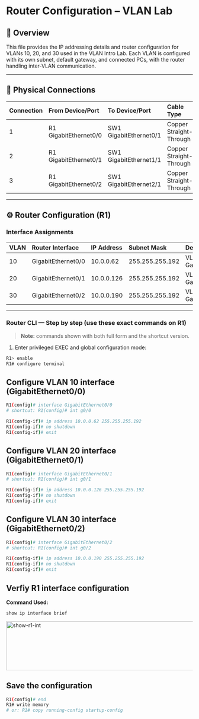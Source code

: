 # Router Configuration – VLAN Lab

## 📘 Overview
This file provides the IP addressing details and router configuration for VLANs 10, 20, and 30 used in the VLAN Intro Lab.
Each VLAN is configured with its own subnet, default gateway, and connected PCs, with the router handling inter-VLAN communication.

---

## 🔌 Physical Connections

| Connection | From Device/Port     | To Device/Port           | Cable Type              |
|:------------|:---------------------|:--------------------------|:------------------------|
| 1           | R1 GigabitEthernet0/0 | SW1 GigabitEthernet0/1   | Copper Straight-Through |
| 2           | R1 GigabitEthernet0/1 | SW1 GigabitEthernet1/1   | Copper Straight-Through |
| 3           | R1 GigabitEthernet0/2 | SW1 GigabitEthernet2/1   | Copper Straight-Through |

---

## ⚙️ Router Configuration (R1)

### Interface Assignments
| VLAN  | Router Interface     | IP Address    | Subnet Mask        | Description         |
|:------|:---------------------|:--------------|:------------------|:--------------------|
| 10    | GigabitEthernet0/0   | 10.0.0.62     | 255.255.255.192   | VLAN10 Gateway      |
| 20    | GigabitEthernet0/1   | 10.0.0.126    | 255.255.255.192   | VLAN20 Gateway      |
| 30    | GigabitEthernet0/2   | 10.0.0.190    | 255.255.255.192   | VLAN30 Gateway      |

---

### Router CLI — Step by step (use these exact commands on R1)
> **Note:** commands shown with both full form and the shortcut version.

1. Enter privileged EXEC and global configuration mode:
```bash
R1> enable
R1# configure terminal

```

## Configure VLAN 10 interface (GigabitEthernet0/0)

```bash
R1(config)# interface GigabitEthernet0/0
# shortcut: R1(config)# int g0/0

R1(config-if)# ip address 10.0.0.62 255.255.255.192
R1(config-if)# no shutdown
R1(config-if)# exit
```

## Configure VLAN 20 interface (GigabitEthernet0/1)

```bash
R1(config)# interface GigabitEthernet0/1
# shortcut: R1(config)# int g0/1

R1(config-if)# ip address 10.0.0.126 255.255.255.192
R1(config-if)# no shutdown
R1(config-if)# exit
```

## Configure VLAN 30 interface (GigabitEthernet0/2)

```bash
R1(config)# interface GigabitEthernet0/2
# shortcut: R1(config)# int g0/2

R1(config-if)# ip address 10.0.0.190 255.255.255.192
R1(config-if)# no shutdown
R1(config-if)# exit
```

## Verfiy R1 interface configuration
**Command Used:**
```bash
show ip interface brief
```
<img width="821" height="132" alt="show-r1-int" src="https://github.com/user-attachments/assets/0709f54e-52de-46de-9500-2072e8a75c0c" />


## Save the configuration
```bash
R1(config)# end
R1# write memory
# or: R1# copy running-config startup-config
```

